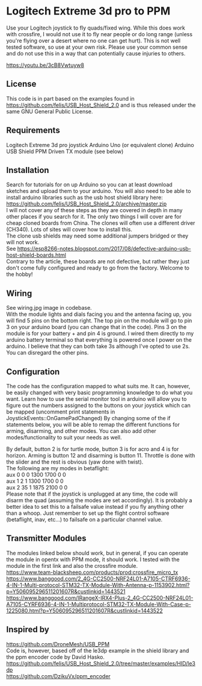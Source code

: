 # Logitech Extreme 3d pro to PPM
Use your Logitech joystick to fly quads/fixed wing.
While this does work with crossfire, I would not use it to fly near people or do long range (unless you're flying over a desert where no one can get hurt).
This is not well tested software, so use at your own risk. Please use your common sense and do not use this in a way that can potentially cause injuries to others. 

 https://youtu.be/3cB8Vwtuyw8
 
## License
This code is in part based on the examples found in https://github.com/felis/USB_Host_Shield_2.0 and is thus released under the same GNU General Public License.

## Requirements
Logitech Extreme 3d pro joystick
Arduino Uno (or equivalent clone)
Arduino USB Shield
PPM Driven TX module (see below)

## Installation
Search for tutorials for on up Arduino so you can at least download sketches and upload them to your arduino. You will also need to be able to install arduino libraries such as the usb host shield library here:   
https://github.com/felis/USB_Host_Shield_2.0/archive/master.zip  
I will not cover any of these steps as they are covered in depth in many other places if you search for it.
The only two things I will cover are for cheap cloned boards from China. The clones will often use a different driver (CH340). Lots of sites will cover how to install this.  
The clone usb shields may need some additional jumpers bridged or they will not work.   
See https://esp8266-notes.blogspot.com/2017/08/defective-arduino-usb-host-shield-boards.html  
Contrary to the article, these boards are not defective, but rather they just don't come fully configured and ready to go from the factory. Welcome to the hobby!

## Wiring
See wiring.jpg image in codebase.  
With the module lights and dials facing you and the antenna facing up, you will find 5 pins on the bottom right. The top pin on the module will go to pin 3 on your arduino board (you can change that in the code). Pins 3 on the module is for your battery + and pin 4 is ground. I wired them directly to my arduino battery terminal so that everything is powered once I power on the arduino. I believe that they can both take 3s although I've opted to use 2s. You can disregard the other pins.

## Configuration
The code has the configuration mapped to what suits me. It can, however, be easily changed with very basic programming knowledge to do what you want. Learn how to use the serial monitor tool in arduino will allow you to figure out the numbers assigned to the buttons on your joystick which can be mapped (uncomment print statements in JoystickEvents::OnGamePadChanged) By changing some of the if statements below, you will be able to remap the different functions for arming, disarming, and other modes. You can also add other modes/functionality to suit your needs as well. 

By default, button 2 is for turtle mode, button 3 is for acro and 4 is for horizon. Arming is button 12 and disarming is button 11. Throttle is done with the slider and the rest is obvious (yaw done with twist).  
The following are my modes in betaflight:  
aux 0 0 0 1300 1700 0 0  
aux 1 2 1 1300 1700 0 0  
aux 2 35 1 1875 2100 0 0  
Please note that if the joystick is unplugged at any time, the code will disarm the quad (assuming the modes are set accordingly). It is probably a better idea to set this to a failsafe value instead if you fly anything other than a whoop. Just remember to set up the flight control software (betaflight, inav, etc...) to failsafe on a particular channel value.

## Transmitter Modules
The modules linked below should work, but in general, if you can operate the module in opentx with PPM mode, it should work. I tested with the module in the first link and also the crossfire module.  
https://www.team-blacksheep.com/products/prod:crossfire_micro_tx  
https://www.banggood.com/2_4G-CC2500-NRF24L01-A7105-CTRF6936-4-IN-1-Multi-protocol-STM32-TX-Module-With-Antenna-p-1153902.html?p=Y506095296511201607R&custlinkid=1443521  
https://www.banggood.com/IRangeX-IRX4-Plus-2_4G-CC2500-NRF24L01-A7105-CYRF6936-4-IN-1-Multiprotocol-STM32-TX-Module-With-Case-p-1225080.html?p=Y506095296511201607R&custlinkid=1443522  

## Inspired by
https://github.com/DroneMesh/USB_PPM  
Code is, however, based off of the le3dp example in the shield library and the ppm encoder code by David Hasko.  
https://github.com/felis/USB_Host_Shield_2.0/tree/master/examples/HID/le3dp  
https://github.com/DzikuVx/ppm_encoder  
